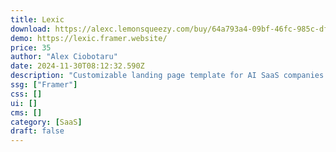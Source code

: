 ```yaml
---
title: Lexic
download: https://alexc.lemonsqueezy.com/buy/64a793a4-09bf-46fc-985c-df82e9abf0de
demo: https://lexic.framer.website/
price: 35
author: "Alex Ciobotaru"
date: 2024-11-30T08:12:32.590Z
description: "Customizable landing page template for AI SaaS companies. Showcase your AI solutions with style. Easy to adapt to your brand, Lexic highlights key features and benefits. Launch a professional, conversion-focused page quickly and affordably."
ssg: ["Framer"]
css: []
ui: []
cms: []
category: [SaaS]
draft: false
---
```

